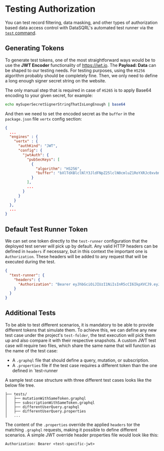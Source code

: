 # Testing Authorization

You can test record filtering, data masking, and other types of authorization based data access control with DataSQRL's automated test runner via the [`test` command](../compiler#test-command).

## Generating Tokens

To generate test tokens, one of the most straightforward ways would be to use the **JWT Encoder** functionality of https://jwt.io.
The **Payload: Data** can be shaped to our testing needs.
For testing purposes, using the `HS256` algorithm probably should be completely fine.
Then, we only need to define a long enough signer secret string on the website.

The only manual step that is required in case of `HS265` is to apply Base64 encoding to your given secret, for example:
```sh
echo mySuperSecretSignerStringThatIsLongEnough | base64
```

And then we need to set the encoded secret as the `buffer` in the `package.json` file `vertx` config section:

```json
{
  ...
  "engines" : {
    "vertx" : {
      "authKind": "JWT",
      "config": {
        "jwtAuth": {
          "pubSecKeys": [
            {
              "algorithm": "HS256",
              "buffer": "bXlTdXBlclNlY3JldFNpZ25lclN0cmluZ1RoYXRJc0xvbmdFbm91Z2gK"
            }
          ],
          ...
        }
      }
    }
  },
  ...
}
```

## Default Test Runner Token

We can set one token directly to the `test-runner` configuration that the deployed test server will pick up by default.
Any valid HTTP headers can be defined in `headers` if necessary, but in this context the important one is `Authorization`.
These headers will be added to any request that will be executed during the test.

```json
{
  "test-runner": {
    "headers": {
      "Authorization": "Bearer eyJhbGciOiJIUzI1NiIsInR5cCI6IkpXVCJ9.eyJpc3MiOiJteS10ZXN0LWlzc3VlciIsImF1ZCI6WyJteS10ZXN0LWF1ZGllbmNlIl0sImV4cCI6OTk5OTk5OTk5OSwidmFsIjoxfQ.cvgte5Lfhrsr2OPoRM9ecJbxehBQzwHaghANY6MvhqE"
    }
  }
}
```

## Additional Tests

To be able to test different scenarios, it is mandatory to be able to provide different tokens that simulate them.
To achieve this, we can define any new test case under the project's `test-folder`, the test execution will pick them up and also compare it with their respective snapshots.
A custom JWT test case will require two files, which share the same name that will function as the name of the test case:
* A `.graphql` file that should define a query, mutation, or subscription.
* A `.properties` file if the test case requires a different token than the one defined in `test-runner

A sample test case structure with three different test cases looks like the below file tree.

```
├── tests/
│   ├── mutationWithSameToken.graphql
│   ├── subscriptionWithSameToken.graphql
│   ├── differentUserQuery.graphql
│   ├── differentUserQuery.properties
│   ...
```

The content of the `.properties` override the applied `headers` tor the matching `.graphql` requests, making it possible to define different scenarios.
A simple JWT override header properties file would look like this:

```properties
Authorization: Bearer <test-specific-jwt>
```

